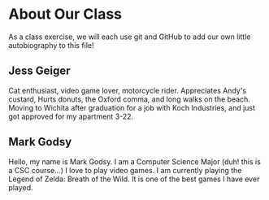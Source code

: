 # About Our Class

As a class exercise, we will each use git and GitHub to add our own little autobiography to this file!

## Jess Geiger
Cat enthusiast, video game lover, motorcycle rider.
Appreciates Andy's custard, Hurts donuts, the Oxford comma, and long walks on the beach.
Moving to Wichita after graduation for a job with Koch Industries, and just got approved for my apartment 3-22.

## Mark Godsy 
Hello, my name is Mark Godsy. I am a Computer Science Major (duh! this is a CSC course...) I love to play video games. I am currently playing the Legend of Zelda: Breath of the Wild. It is one of the best games I have ever played.